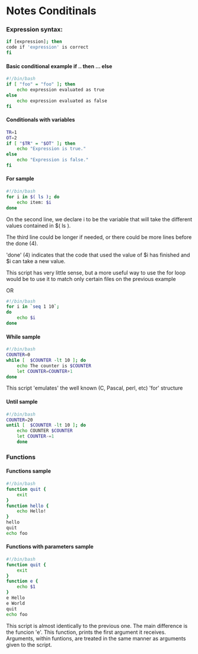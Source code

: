 # Notes Conditinals 

### Expression syntax:
```bash
if [expression]; then
code if 'expression' is correct 
fi
```
#### Basic conditional example if .. then ... else
```bash
#!/bin/bash 
if [ "foo" = "foo" ]; then
    echo expression evaluated as true
else
    echo expression evaluated as false
fi
```
#### Conditionals with variables         
```bash
TR=1
OT=2
if [ "$TR" = "$OT" ]; then
    echo "Expression is true."
else    
    echo "Expression is false." 
fi
```
#### For sample
```bash
#!/bin/bash
for i in $( ls ); do
    echo item: $i        
done
```
 On the second line, we declare i to be the variable that will take the different values contained in $( ls ).

The third line could be longer if needed, or there could be more lines before the done (4).

'done' (4) indicates that the code that used the value of $i has finished and $i can take a new value.

This script has very little sense, but  a more useful way to use the for loop would be to use it to match only certain files on the previous example 

OR
```bash
#!/bin/bash
for i in `seq 1 10`;
do
    echo $i
done              
```
#### While sample
```bash
#!/bin/bash 
COUNTER=0
while [  $COUNTER -lt 10 ]; do
    echo The counter is $COUNTER
    let COUNTER=COUNTER+1 
done
```             

This script 'emulates' the well known (C, Pascal, perl, etc) 'for' structure

#### Until sample
```bash
#!/bin/bash 
COUNTER=20
until [  $COUNTER -lt 10 ]; do
    echo COUNTER $COUNTER
    let COUNTER-=1
    done
```             
### Functions
#### Functions sample
```bash
#!/bin/bash 
function quit {
    exit
}
function hello {
    echo Hello!
}
hello
quit
echo foo
```
#### Functions with parameters sample
```bash
#!/bin/bash 
function quit {
    exit
}  
function e {
    echo $1 
}  
e Hello
e World
quit
echo foo 
```
This script is almost identically to the previous one. The main difference is the funcion 'e'. This function, prints the first argument it receives. Arguments, within funtions, are treated in the same manner as arguments given to the script.
